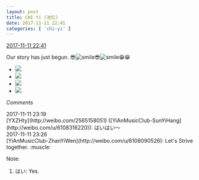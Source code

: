 ```yaml
---
layout: post
title: CHI Yi (池忆)
date: 2017-11-11 22:41
categories: [ 'chi-yi' ]
---
```


<div class="weibo-info">
  <a href="https://weibo.com/6117581836/FuDPM5boI">2017-11-11 22:41</a>
</div>

Our story has just begun. :sunglasses:![smile](https://img.t.sinajs.cn/t4/appstyle/expression/ext/normal/5c/huanglianwx_org.gif):sunglasses:![smile](https://img.t.sinajs.cn/t4/appstyle/expression/ext/normal/5c/huanglianwx_org.gif):grin::grin:

<!-- more -->

<ul class="weibo-pic-list-2">
  <li class="weibo-pic">
    <a href="https://wx3.sinaimg.cn/mw690/006G0KuMgy1fleixuodqej30qo1be496.jpg"><img src="//wx3.sinaimg.cn/thumb150/006G0KuMgy1fleixuodqej30qo1be496.jpg" /></a>
  </li>
  <li class="weibo-pic">
    <a href="https://wx3.sinaimg.cn/mw690/006G0KuMgy1fleixw2izbj30qo1bedrd.jpg"><img src="//wx3.sinaimg.cn/thumb150/006G0KuMgy1fleixw2izbj30qo1bedrd.jpg" /></a>
  </li>
  <li class="weibo-pic">
    <a href="https://wx4.sinaimg.cn/mw690/006G0KuMgy1fleixxp3jrj30qo1beqd3.jpg"><img src="//wx4.sinaimg.cn/thumb150/006G0KuMgy1fleixxp3jrj30qo1beqd3.jpg" /></a>
  </li>
  <li class="weibo-pic">
    <a href="https://wx1.sinaimg.cn/mw690/006G0KuMgy1fleixz09cyj30qo1bewon.jpg"><img src="//wx1.sinaimg.cn/thumb150/006G0KuMgy1fleixz09cyj30qo1bewon.jpg" /></a>
  </li>
</ul>

*Comments*

<div class="weibo-info">2017-11-11 23:19</div>
[YXZHty](http://weibo.com/2565158051) ([YiAnMusicClub-SunYiHang](http://weibo.com/u/6108316220)): はいはい～

<div class="weibo-info">2017-11-11 23:26</div>
[YiAnMusicClub-ZhanYiWen](http://weibo.com/u/6108090526): Let's Strive together. :muscle:

Note:
1. はい: Yes.
